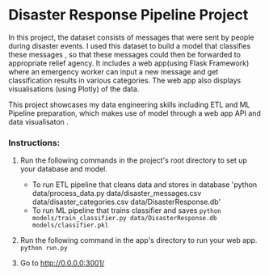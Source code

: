 # Disaster Response Pipeline Project

In this project, the dataset consists of messages that were sent by people during disaster events. I used this dataset to build a model that classifies these messages , so that these messages could then be forwarded to appropriate relief agency.
It includes a web app(using Flask Framework) where an emergency worker can input a new message and get classification results in various categories. The web app also displays visualisations (using Plotly) of the data.

This project showcases my data engineering skills including ETL and ML Pipeline preparation, which makes use of model through a web app API and data visualisaton .

### Instructions:
1. Run the following commands in the project's root directory to set up your database and model.

    - To run ETL pipeline that cleans data and stores in database
        'python data/process_data.py data/disaster_messages.csv data/disaster_categories.csv data/DisasterResponse.db'   
    - To run ML pipeline that trains classifier and saves
        `python models/train_classifier.py data/DisasterResponse.db models/classifier.pkl`

2. Run the following command in the app's directory to run your web app.
    `python run.py`

3. Go to http://0.0.0.0:3001/

